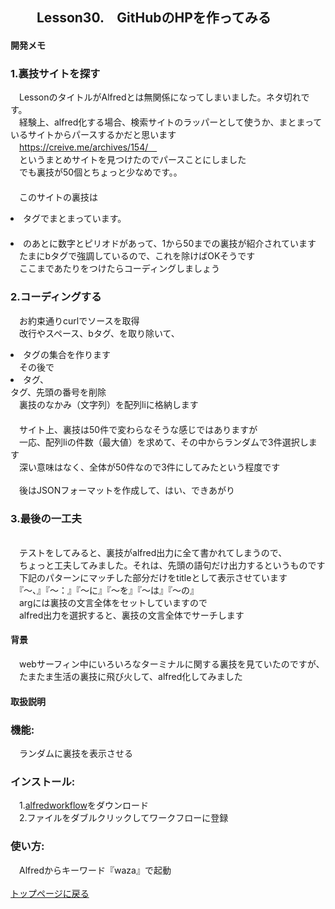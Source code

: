## 　　Lesson30.　GitHubのHPを作ってみる 
#### 開発メモ
### 1.裏技サイトを探す
　LessonのタイトルがAlfredとは無関係になってしまいました。ネタ切れです。
<br>　経験上、alfred化する場合、検索サイトのラッパーとして使うか、まとまっているサイトからパースするかだと思います
<br>　https://creive.me/archives/154/　
<br>　というまとめサイトを見つけたのでパースことにしました
<br>　でも裏技が50個とちょっと少なめです。。
<br>　
<br>　このサイトの裏技は<li>タグでまとまっています。
<br>　<li>のあとに数字とピリオドがあって、1から50までの裏技が紹介されています
<br>　たまにbタグで強調しているので、これを除けばOKそうです
<br>　ここまであたりをつけたらコーディングしましょう
### 2.コーディングする
　お約束通りcurlでソースを取得
<br>　改行やスペース、bタグ、を取り除いて、<li>タグの集合を作ります
<br>　その後で<li>タグ、</li>タグ、先頭の番号を削除
<br>　裏技のなかみ（文字列）を配列liに格納します
<br>　
<br>　サイト上、裏技は50件で変わらなそうな感じではありますが
<br>　一応、配列liの件数（最大値）を求めて、その中からランダムで3件選択します
<br>　深い意味はなく、全体が50件なので3件にしてみたという程度です
<br>
<br>　後はJSONフォーマットを作成して、はい、できあがり
### 3.最後の一工夫
<br>　テストをしてみると、裏技がalfred出力に全て書かれてしまうので、
<br>　ちょっと工夫してみました。それは、先頭の語句だけ出力するというものです
<br>　下記のパターンにマッチした部分だけをtitleとして表示させています
<br>　『〜、』『〜：』『〜に』『〜を』『〜は』『〜の』
<br>　argには裏技の文言全体をセットしていますので
<br>　alfred出力を選択すると、裏技の文言全体でサーチします

#### 背景
　webサーフィン中にいろいろなターミナルに関する裏技を見ていたのですが、
<br>　たまたま生活の裏技に飛び火して、alfred化してみました
#### 取扱説明
### 機能:
　ランダムに裏技を表示させる
### インストール:
　1.[alfredworkflow](https://github.com/KitanoTamotsu/waza/releases/download/1.0/waza.alfredworkflow.zip)をダウンロード 
<br>　2.ファイルをダブルクリックしてワークフローに登録
### 使い方:
　Alfredからキーワード『waza』で起動
<br>
<br>
[トップページに戻る](https://kitanotamotsu.github.io/)

